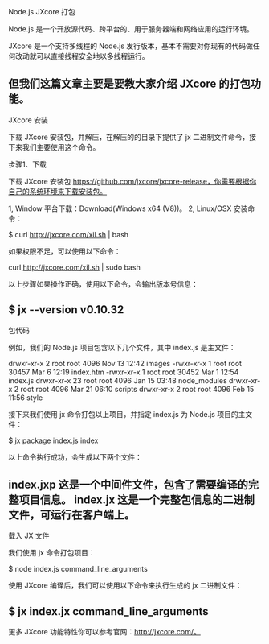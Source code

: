 Node.js JXcore 打包

Node.js 是一个开放源代码、跨平台的、用于服务器端和网络应用的运行环境。

JXcore 是一个支持多线程的 Node.js 发行版本，基本不需要对你现有的代码做任何改动就可以直接线程安全地以多线程运行。

但我们这篇文章主要是要教大家介绍 JXcore 的打包功能。
---
JXcore 安装

下载 JXcore 安装包，并解压，在解压的的目录下提供了 jx 二进制文件命令，接下来我们主要使用这个命令。

步骤1、下载

下载 JXcore 安装包 https://github.com/jxcore/jxcore-release，你需要根据你自己的系统环境来下载安装包。

1, Window 平台下载：Download(Windows x64 (V8))。
2, Linux/OSX 安装命令：

$ curl http://jxcore.com/xil.sh | bash

如果权限不足，可以使用以下命令：

curl http://jxcore.com/xil.sh | sudo bash

以上步骤如果操作正确，使用以下命令，会输出版本号信息：

$ jx --version
v0.10.32
---
包代码

例如，我们的 Node.js 项目包含以下几个文件，其中 index.js 是主文件：

drwxr-xr-x  2 root root  4096 Nov 13 12:42 images
-rwxr-xr-x  1 root root 30457 Mar  6 12:19 index.htm
-rwxr-xr-x  1 root root 30452 Mar  1 12:54 index.js
drwxr-xr-x 23 root root  4096 Jan 15 03:48 node_modules
drwxr-xr-x  2 root root  4096 Mar 21 06:10 scripts
drwxr-xr-x  2 root root  4096 Feb 15 11:56 style

接下来我们使用 jx 命令打包以上项目，并指定 index.js 为 Node.js 项目的主文件：

$ jx package index.js index

以上命令执行成功，会生成以下两个文件：

index.jxp 这是一个中间件文件，包含了需要编译的完整项目信息。
index.jx 这是一个完整包信息的二进制文件，可运行在客户端上。
---
载入 JX 文件

我们使用 jx 命令打包项目：

$ node index.js command_line_arguments

使用 JXcore 编译后，我们可以使用以下命令来执行生成的 jx 二进制文件：

$ jx index.jx command_line_arguments
---
更多 JXcore 功能特性你可以参考官网：http://jxcore.com/。